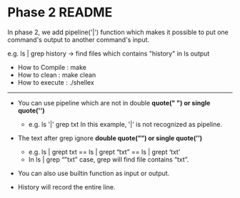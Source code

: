 # Phase 2 README
In phase 2, we add pipeline('|') function which makes it possible to put one command's output to another command's input.

e.g. ls | grep history -> find files which contains "history" in ls output

- How to Compile : make
- How to clean : make clean
- How to execute : ./shellex

---

- You can use pipeline which are not in double **quote(" ") or single quote('')**
    - e.g. ls '|' grep txt In this example, '|' is not recognized as pipeline.
- The text after grep ignore **double quote(””) or single quote(’’)**
    - e.g. ls | grept txt == ls | grept “txt” == ls | grept ‘txt’
    - In ls | grep “”txt”  case, grep will find file contains “txt”.

- You can also use builtin function as input or output.
- History will record the entire line. 